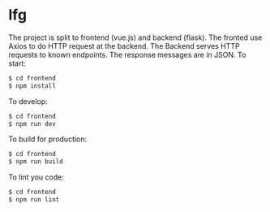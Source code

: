 # lfg
The project is split to frontend (vue.js) and backend (flask). The fronted use Axios to do HTTP request at the backend.
The Backend serves HTTP requests to known endpoints. The response messages are in JSON.
To start:

```bash
$ cd frontend
$ npm install
```

To develop:

```bash
$ cd frontend
$ npm run dev
```

To build for production:

```bash
$ cd frontend
$ npm run build
```

To lint you code:

```bash
$ cd frontend
$ npm run lint
```
